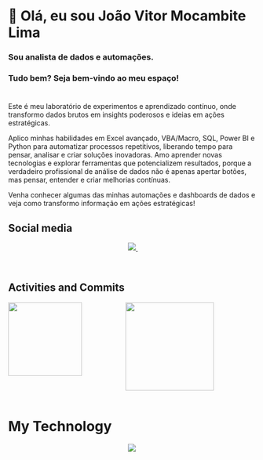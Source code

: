 <h1>👋 Olá, eu sou João Vitor Mocambite Lima </h1>


<h3>Sou analista de dados e automações.</h3>
 
 <h3>Tudo bem? Seja bem-vindo ao meu espaço!</h3>
 <h1></h1>

 Este é meu laboratório de experimentos e aprendizado contínuo, onde transformo dados brutos em insights poderosos e ideias em ações estratégicas. 
 
 
 Aplico minhas habilidades em Excel avançado, VBA/Macro, SQL, Power BI e Python para automatizar processos repetitivos, liberando tempo para pensar, analisar e criar soluções inovadoras. Amo aprender novas tecnologias e explorar ferramentas que potencializem resultados, porque a verdadeiro profissional de análise de dados não é apenas apertar botões, mas pensar, entender e criar melhorias contínuas.


Venha conhecer algumas das minhas automações e dashboards de dados e veja como transformo informação em ações estratégicas!

<h2>Social media</h2>

<p align="center">
    &nbsp;&nbsp;&nbsp;&nbsp;&nbsp;&nbsp;&nbsp;&nbsp;&nbsp;
    <a href="https://www.linkedin.com/in/joao-vitor-mocambite-26287527a/">
        <img src="https://img.shields.io/badge/linkedin-%230077B5.svg?&style=for-the-badge&logo=linkedin&logoColor=white&link=mailto:https://www.linkedin.com/in/dudu-cardoso/">
    </a>
    &nbsp;&nbsp;&nbsp;&nbsp;&nbsp;&nbsp;&nbsp;&nbsp;&nbsp;
</p>

<br>
<h2>Activities and Commits</h2>

<div align="center">
    <img height="180em" src="https://github-readme-stats.vercel.app/api/top-langs/?username=JoaoVitor2022dev&layout=compact&langs_count=7&theme=dark"/></a>
 <img src="https://github-readme-stats.vercel.app/api?username=JoaoVitor2022dev&show_icons=true&count_private=true&layout=compact&theme=dark&include_all_commits=true" align="left" style="height: 150px" />
</div>
<div>

<br>

# My Technology

<p align="center">
    <img src="https://skillicons.dev/icons?i=python,mysql,git&perline=9" />
</p>

